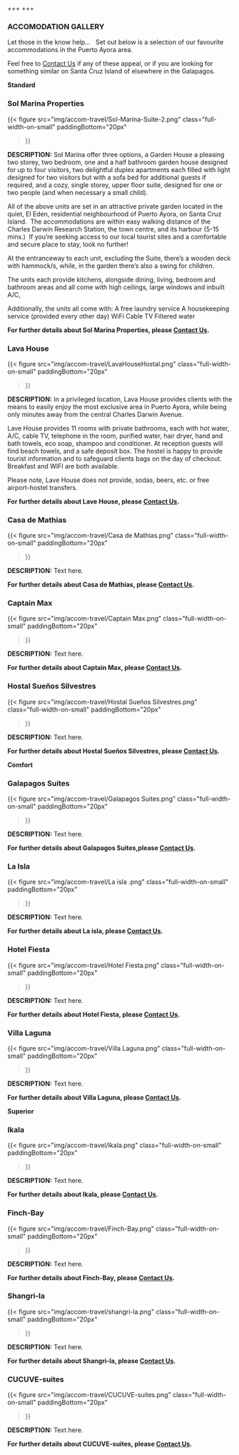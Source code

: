 +++
+++

### ACCOMODATION GALLERY

<span class="strapline">Let those in the know help...</span>
 
Set out below is a selection of our favourite accommodations in the Puerto Ayora area.

Feel free to [Contact Us](/contact) if any of these appeal, or if you are looking for something similar on Santa Cruz Island of elsewhere in the Galapagos.

**Standard**

### Sol Marina Properties 

{{< 
figure src="img/accom-travel/Sol-Marina-Suite-2.png" 
class="full-width-on-small"
paddingBottom="20px"
>}}

**DESCRIPTION:** Sol Marina offer three options, a Garden House a pleasing two storey, two bedroom, one and a half bathroom garden house designed for up to four visitors, two delightful duplex apartments each filled with light designed for two visitors but with a sofa bed for additional guests if required, and a cozy, single storey, upper floor suite, designed for one or two people (and when necessary a small child).

All of the above units are set in an attractive private garden located in the quiet, El Eden, residential neighbourhood of Puerto Ayora, on Santa Cruz Island.  The accommodations are within easy walking distance of the Charles Darwin Research Station, the town centre, and its harbour (5-15 mins.)  If you’re seeking access to our local tourist sites and a comfortable and secure place to stay, look no further!

At the entranceway to each unit, excluding the Suite, there’s a wooden deck with hammock/s, while, in the garden there’s also a swing for children.

The units each provide kitchens, alongside dining, living, bedroom and bathroom areas and all come with high ceilings, large windows and inbuilt A/C, 

Additionally, the units all come with:
A free laundry service
A housekeeping service (provided every other day)
WiFi
Cable TV
Filtered water

**For further details about Sol Marina Properties, please [Contact Us](/contact).**

<div class="grey-bar"></div>

### Lava House

{{< 
figure src="img/accom-travel/LavaHouseHostal.png" 
class="full-width-on-small"
paddingBottom="20px"
>}} 

**DESCRIPTION:** In a privileged location, Lava House provides clients with the means to easily enjoy the most exclusive area in Puerto Ayora, while being only minutes away from the central Charles Darwin Avenue.

Lave House provides 11 rooms with private bathrooms, each with hot water, A/C, cable TV, telephone in the room, purified water, hair dryer, hand and bath towels, eco soap, shampoo and conditioner.  At reception guests will find beach towels, and a safe deposit box.  The hostel is happy to provide tourist information and to safeguard clients bags on the day of checkout.  Breakfast and WIFI are both available.

Please note, Lave House does not provide, sodas, beers, etc. or free airport-hostel transfers. 

**For further details about Lave House, please [Contact Us](/contact).**


<div class="grey-bar"></div>

### Casa de Mathias

{{< 
figure src="img/accom-travel/Casa de Mathias.png" 
class="full-width-on-small"
paddingBottom="20px"
>}} 

**DESCRIPTION:** Text here. 

**For further details about Casa de Mathias, please [Contact Us](/contact).**


<div class="grey-bar"></div>

### Captain Max

{{< 
figure src="img/accom-travel/Captain Max.png" 
class="full-width-on-small"
paddingBottom="20px"
>}} 

**DESCRIPTION:** Text here. 

**For further details about Captain Max, please [Contact Us](/contact).**


<div class="grey-bar"></div>

### Hostal Sueños Silvestres

{{< 
figure src="img/accom-travel/Hostal Sueños Silvestres.png" 
class="full-width-on-small"
paddingBottom="20px"
>}} 

**DESCRIPTION:** Text here. 

**For further details about Hostal Sueños Silvestres, please [Contact Us](/contact).**


<div class="grey-bar"></div>

**Comfort**

### Galapagos Suites

{{< 
figure src="img/accom-travel/Galapagos Suites.png" 
class="full-width-on-small"
paddingBottom="20px"
>}} 

**DESCRIPTION:** Text here. 

**For further details about Galapagos Suites,please [Contact Us](/contact).**

<div class="grey-bar"></div>

### La Isla

{{< 
figure src="img/accom-travel/La isla .png" 
class="full-width-on-small"
paddingBottom="20px"
>}} 

**DESCRIPTION:** Text here. 

**For further details about La isla, please [Contact Us](/contact).**

<div class="grey-bar"></div>

### Hotel Fiesta

{{< 
figure src="img/accom-travel/Hotel Fiesta.png" 
class="full-width-on-small"
paddingBottom="20px"
>}} 

**DESCRIPTION:** Text here. 

**For further details about Hotel Fiesta, please [Contact Us](/contact).**

<div class="grey-bar"></div>

### Villa Laguna

{{< 
figure src="img/accom-travel/Villa Laguna.png" 
class="full-width-on-small"
paddingBottom="20px"
>}} 

**DESCRIPTION:** Text here. 

**For further details about Villa Laguna, please [Contact Us](/contact).**

<div class="grey-bar"></div>

**Superior**

### Ikala

{{< 
figure src="img/accom-travel/Ikala.png" 
class="full-width-on-small"
paddingBottom="20px"
>}} 

**DESCRIPTION:** Text here. 

**For further details about Ikala, please [Contact Us](/contact).**


<div class="grey-bar"></div>

### Finch-Bay

{{< 
figure src="img/accom-travel/Finch-Bay.png" 
class="full-width-on-small"
paddingBottom="20px"
>}} 

**DESCRIPTION:** Text here. 

**For further details about Finch-Bay, please [Contact Us](/contact).**


<div class="grey-bar"></div>

### Shangri-la

{{< 
figure src="img/accom-travel/shangri-la.png" 
class="full-width-on-small"
paddingBottom="20px"
>}} 

**DESCRIPTION:** Text here. 

**For further details about Shangri-la, please [Contact Us](/contact).**


<div class="grey-bar"></div>

### CUCUVE-suites

{{< 
figure src="img/accom-travel/CUCUVE-suites.png" 
class="full-width-on-small"
paddingBottom="20px"
>}} 

**DESCRIPTION:** Text here. 

**For further details about CUCUVE-suites, please [Contact Us](/contact).**